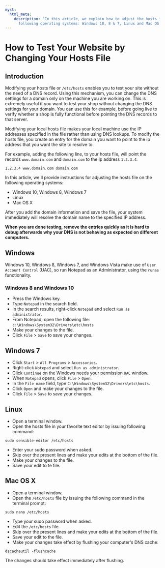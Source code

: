 ```yaml
---
myst:
  html_meta:
    description: 'In this article, we explain how to adjust the hosts file of the
      following operating systems: Windows 10, 8 & 7, Linux and Mac OS X.'
---
```


<!-- source: https://support.hypernode.com/en/best-practices/testing/how-to-test-your-website-by-changing-your-hosts-file/ -->

# How to Test Your Website by Changing Your Hosts File

## Introduction

Modifying your hosts file or `/etc/hosts` enables you to test your site without the need of a DNS record.
Using this mechanism, you can change the DNS settings for a domain only on the machine you are working on.
This is extremely useful if you want to test your shop without changing the DNS settings for your domain. You can use this for example, before going live to verify whether a shop is fully functional before pointing the DNS records to that server.

Modifying your local hosts file makes your local machine use the IP addresses specified in the file rather than using DNS lookups. To modify the hosts file, you create an entry for the domain you want to point to the ip address that you want the site to resolve to.

For example, adding the following line, to your hosts file, will point the records `www.domain.com` and `domain.com` to the ip address `1.2.3.4`:

```nginx
1.2.3.4 www.domain.com domain.com
```

In this article, we'll provide instructions for adjusting the hosts file on the following operating systems:

- Windows 10, Windows 8, Windows 7
- Linux
- Mac OS X

After you add the domain information and save the file, your system immediately will resolve the domain name to the specified IP address.

**When you are done testing, remove the entries quickly as it is hard to debug afterwards why your DNS is not behaving as expected on different computers.**

## Windows

Windows 10, Windows 8, Windows 7, and Windows Vista make use of `User Account Control` (UAC), so run Notepad as an Administrator, using the `runas` functionality.

### Windows 8 and Windows 10

- Press the Windows key.
- Type `Notepad` in the search field.
- In the search results, right-click `Notepad` and select `Run as administrator`.
- From Notepad, open the following file: `c:\Windows\System32\Drivers\etc\hosts`
- Make your changes to the file.
- Click `File` > `Save` to save your changes.

## Windows 7

- Click `Start` > `All Programs` > `Accessories`.
- Right-click `Notepad` and select `Run as administrator`.
- Click `Continue` on the Windows needs your permission `UAC` window.
- When `Notepad` opens, click `File` > `Open`.
- In the `File name` field, type `C:\Windows\System32\Drivers\etc\hosts`.
- Click `Open` and make your changes to the file.
- Click `File` > `Save` to save your changes.

## Linux

- Open a terminal window.
- Open the hosts file in your favorite text editor by issuing following command:

`sudo sensible-editor /etc/hosts`

- Enter your sudo password when asked.
- Skip over the present lines and make your edits at the bottom of the file.
- Make your changes to the file.
- Save your edit to te file.

## Mac OS X

- Open a terminal window.
- Open the `/etc/hosts` file by issuing the following command in the terminal prompt:

`sudo nano /etc/hosts`

- Type your sudo password when asked.
- Edit the `/etc/hosts` file.
- Skip over the present lines and make your edits at the bottom of the file.
- Save your edit to the file.
- Make your changes take effect by flushing your computer's DNS cache:

`dscacheutil -flushcache`

The changes should take effect immediately after flushing.
